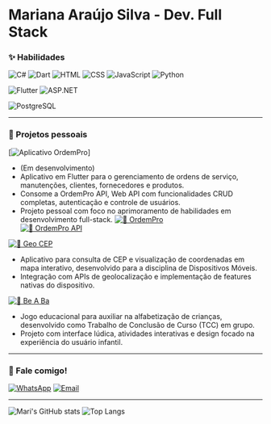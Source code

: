 # Mariana Araújo Silva - Dev. Full Stack

### ✨ Habilidades
![C#](https://img.shields.io/badge/C%23-FF8DAA?style=for-the-badge&logo=c-sharp&logoColor=4B0082)
![Dart](https://img.shields.io/badge/Dart-BAA0FF?style=for-the-badge&logo=dart&logoColor=4B0082)
![HTML](https://img.shields.io/badge/HTML-A8E6CF?style=for-the-badge&logo=html5&logoColor=4B0082)
![CSS](https://img.shields.io/badge/CSS-FFD3B6?style=for-the-badge&logo=css3&logoColor=4B0082)
![JavaScript](https://img.shields.io/badge/JavaScript-FFF59D?style=for-the-badge&logo=javascript&logoColor=4B0082)
![Python](https://img.shields.io/badge/Python-87CEEB?style=for-the-badge&logo=python&logoColor=003366)

![Flutter](https://img.shields.io/badge/Flutter-7FDBFF?style=for-the-badge&logo=flutter&logoColor=003366)
![ASP.NET](https://img.shields.io/badge/ASP.NET-CDA0DD?style=for-the-badge&logo=dotnet&logoColor=4B0082)

![PostgreSQL](https://img.shields.io/badge/PostgreSQL-FFF59D?style=for-the-badge&logo=postgresql&logoColor=4B0082)

---

### 🌷 Projetos pessoais

[![Aplicativo OrdemPro](https://img.shields.io/badge/Aplicativo_Ordem_Pro-CDA0DD?style=for-the-badge)] 
  - (Em desenvolvimento)
  - Aplicativo em Flutter para o gerenciamento de ordens de serviço, manutenções, clientes, fornecedores e produtos.
  - Consome a OrdemPro API, Web API com funcionalidades CRUD completas, autenticação e controle de usuários.
  - Projeto pessoal com foco no aprimoramento de habilidades em desenvolvimento full-stack.
[![🔗 OrdemPro](https://img.shields.io/badge/🔗-Ordem_Pro-CDA0DD?style=for-the-badge)](https://github.com/mari-arujjo/OrdemPro)  
[![🔗 OrdemPro API](https://img.shields.io/badge/🔗-Ordem_Pro_Api-FFB7C5?style=for-the-badge)](https://github.com/mari-arujjo/OrdemPro-API)  


[![🔗 Geo CEP](https://img.shields.io/badge/🔗-Geo_CEP-A8E6CF?style=for-the-badge)](https://github.com/mari-arujjo/Geo-CEP)  
  - Aplicativo para consulta de CEP e visualização de coordenadas em mapa interativo, desenvolvido para a disciplina de Dispositivos Móveis.
  - Integração com APIs de geolocalização e implementação de features nativas do dispositivo.

[![🔗 Be A Ba](https://img.shields.io/badge/🔗-Be_A_Ba-87CEEB?style=for-the-badge)](https://github.com/mari-arujjo/Be-A-Ba)  
  - Jogo educacional para auxiliar na alfabetização de crianças, desenvolvido como Trabalho de Conclusão de Curso (TCC) em grupo.
  - Projeto com interface lúdica, atividades interativas e design focado na experiência do usuário infantil.

---

### 💌 Fale comigo!
[![WhatsApp](https://img.shields.io/badge/WhatsApp-A8E6CF?style=for-the-badge&logo=whatsapp&logoColor=006400)](https://wa.me/5584988594714)
[![Email](https://img.shields.io/badge/Email-FF9999?style=for-the-badge&logo=gmail&logoColor=8B0000)](mailto:araujosl.mariana@gmail.com)

---

![Mari's GitHub stats](https://github-readme-stats.vercel.app/api?username=mari-arujjo&show_icons=true&theme=radical)
![Top Langs](https://github-readme-stats.vercel.app/api/top-langs/?username=mari-arujjo&layout=compact&theme=radical&langs_count=7)


